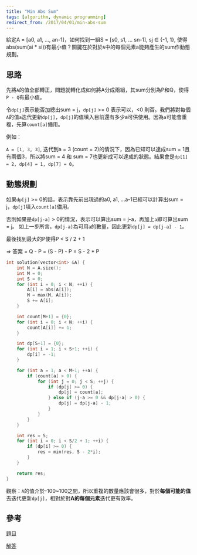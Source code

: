 ```yaml
---
title: "Min Abs Sum"
tags: [algorithm, dynamic programming]
redirect_from: /2017/04/01/min-abs-sum
---
```


給定A = [a0, a1, ..., an-1]，如何找到一組S = [s0, s1, ... sn-1], sj ∈ {-1, 1}, 使得abs(sum(ai * si))有最小值？關鍵在於對於`A`中的每個元素a能夠產生的sum作動態規劃。

## 思路

先將`A`的值全部轉正，問題就轉化成如何將A分成兩組，其sum分別為P和Q，使得`P - Q`有最小值。

令`dp[j]`表示能否加總出sum = j，`dp[j]` >= 0 表示可以，<0 則否。我們將對每個`A`的值`a`迭代更新`dp[j]`，`dp[j]`的值填入目前還有多少a可供使用。因為`a`可能會重複，先算`count[a]`備用。

例如：

`A = [1, 3, 3]`, 迭代到a = 3 (count = 2)的情況下，因為已知可以達成sum = 1且有兩個3，所以將sum = 4 和 sum = 7也更新成可以達成的狀態。結果會是`dp[1] = 2, dp[4] = 1, dp[7] = 0`。

## 動態規劃

如果`dp[j]` >= 0的話，表示靠先前出現過的a0, a1, ...a-1已經可以計算出sum = j，`dp[j]`填入`count[a]`備用。

否則如果是`dp[j-a]` > 0的情況，表示可以算出sum = j-a，再加上`a`即可算出sum = j。
如上一步所言，`dp[j-a]`為可用`a`的數量，因此更新`dp[j] = dp[j-a] - 1`。

最後找到最大的P使得P < S / 2 + 1

=> 答案 = Q - P = (S - P) - P = S - 2 * P

~~~C
int solution(vector<int> &A) {
    int N = A.size();
    int M = 0;
    int S = 0;
    for (int i = 0; i < N; ++i) {
        A[i] = abs(A[i]);
        M = max(M, A[i]);
        S += A[i];
    }

    int count[M+1] = {0};
    for (int i = 0; i < N; ++i) {
        count[A[i]] += 1;
    }

    int dp[S+1] = {0};
    for (int i = 1; i < S+1; ++i) {
        dp[i] = -1;
    }

    for (int a = 1; a < M+1; ++a) {
        if (count[a] > 0) {
            for (int j = 0; j < S; ++j) {
                if (dp[j] >= 0) {
                    dp[j] = count[a];
                } else if (j-a >= 0 && dp[j-a] > 0) {
                    dp[j] = dp[j-a] - 1;
                }
            }
        }
    }

    int res = S;
    for (int i = 0; i < S/2 + 1; ++i) {
        if (dp[i] >= 0) {
            res = min(res, S - 2*i);
        }
    }

    return res;
}
~~~

觀察：`A`的值介於-100~100之間，所以重複的數量應該會很多，對於**每個可能的值**去迭代更新`dp[j]`，相對於對**A的每個元素**迭代更有效率。

## 參考

[題目](https://codility.com/programmers/lessons/17-dynamic_programming/min_abs_sum/)

[解答](https://codility.com/media/train/solution-min-abs-sum.pdf)
